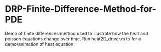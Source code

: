 # DRP-Finite-Difference-Method-for-PDE
Demo of finite differences method used to illustrate how the heat and poisson equations change over time. Run heat2D_driver.m to for a demo/animation of heat equation. 
